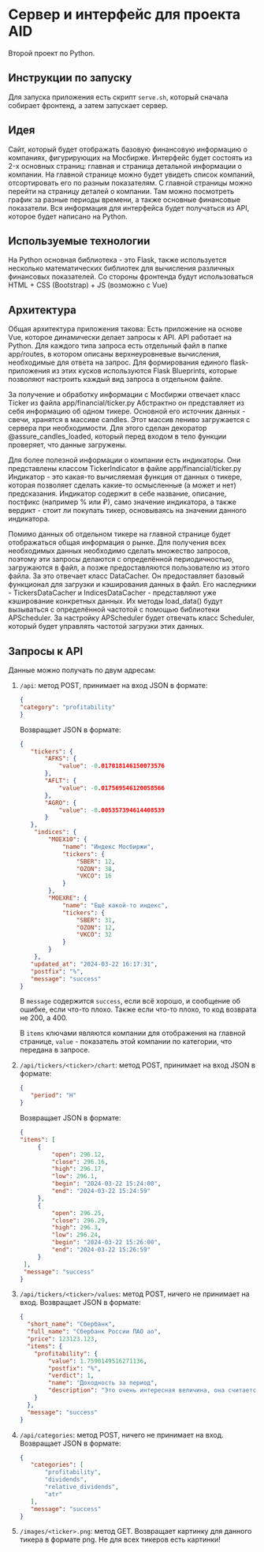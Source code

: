 # Сервер и интерфейс для проекта AID

Второй проект по Python.

## Инструкции по запуску

Для запуска приложения есть скрипт `serve.sh`, который сначала собирает фронтенд,
а затем запускает сервер.

## Идея

Сайт, который будет отображать базовую финансовую информацию о компаниях, фигурирующих на Мосбирже.
Интерфейс будет состоять из 2-x основных страниц: главная и страница детальной информации о компании.
На главной странице можно будет увидеть список компаний, отсортировать его по разным показателям.
С главной страницы можно перейти на страницу деталей о компании.
Там можно посмотреть график за разные периоды времени, а также основные финансовые показатели.
Вся информация для интерфейса будет получаться из API, которое будет написано на Python.

## Используемые технологии

На Python основная библиотека - это Flask, также используется несколько математических библиотек
для вычисления различных финансовых показателей.
Со стороны фронтенда будут использоваться HTML + CSS (Bootstrap) + JS (возможно с Vue)

## Архитектура

Общая архитектура приложения такова:
Есть приложение на основе Vue, которое динамически делает запросы к API.
API работает на Python.
Для каждого типа запроса есть отдельный файл в папке app/routes, в котором описаны верхнеуровневые вычисления,
необходимые для ответа на запрос.
Для формирования единого flask-приложения из этих кусков используются Flask Blueprints, которые
позволяют настроить каждый вид запроса в отдельном файле.

За получение и обработку информации с Мосбиржи отвечает класс Ticker из файла app/financial/ticker.py
Абстрактно он представляет из себя информацию об одном тикере.
Основной его источник данных - свечи, хранятся в массиве candles.
Этот массив лениво загружается с сервера при необходимости.
Для этого сделан декоратор @assure_candles_loaded, который перед входом в тело функции проверяет, что
данные загружены.

Для более полезной информации о компании есть индикаторы.
Они представлены классом TickerIndicator в файле app/financial/ticker.py
Индикатор - это какая-то вычисляемая функция от данных о тикере, которая позволяет
сделать какие-то осмысленные (а может и нет) предсказания.
Индикатор содержит в себе название, описание, постфикс (например % или ₽), само значение индикатора,
а также вердикт - стоит ли покупать тикер, основываясь на значении данного индикатора.

Помимо данных об отдельном тикере на главной странице будет отображаться общая информация о рынке.
Для получения всех необходимых данных необходимо сделать множество запросов, поэтому эти запросы
делаются с определённой периодичностью, загружаются в файл, а позже предоставляются пользователю из этого файла.
За это отвечает класс DataCacher.
Он предоставляет базовый функционал для загрузки и кэширования данных в файл.
Его наследники - TickersDataCacher и IndicesDataCacher - представляют уже кэширование конкретных
данных.
Их методы load_data() будут вызываться с определённой частотой с помощью библиотеки APScheduler.
За настройку APScheduler будет отвечать класс Scheduler, который будет управлять частотой загрузки этих данных.

## Запросы к API

Данные можно получать по двум адресам:

1. `/api`: метод POST, принимает на вход JSON в формате:
    ```json
   {
    "category": "profitability"   
   }
    ```
   Возвращает JSON в формате:
    ```json
    {
       "tickers": {
           "AFKS": {
               "value": -0.017018146150073576
           },
           "AFLT": {
               "value": -0.017569546120058566
           },
           "AGRO": {
               "value": -0.005357394614408539
           }
       },
        "indices": {
            "MOEX10": {
                "name": "Индекс Мосбиржи",
                "tickers": {
                    "SBER": 12,
                    "OZON": 38,
                    "VKCO": 16
                }
            },
            "MOEXRE": {
                "name": "Ещё какой-то индекс",
                "tickers": {
                    "SBER": 31,
                    "OZON": 12,
                    "VKCO": 32
                }
            }
        },
       "updated_at": "2024-03-22 16:17:31",
       "postfix": "%",
       "message": "success"
   }
    ```
   В `message` содержится `success`, если всё хорошо, и сообщение об
   ошибке, если что-то плохо. Также если что-то плохо,
   то код возврата не 200, а 400.

   В `items` ключами являются компании для отображения на главной странице,
   `value` - показатель этой компании по категории, что передана в запросе.
2. `/api/tickers/<ticker>/chart`: метод POST, принимает на вход JSON в формате:
   ```json
   {
      "period": "H"   
   }
   ```
   Возвращает JSON в формате:
   ```json
   {
   "items": [
        {
            "open": 296.12,
            "close": 296.16,
            "high": 296.17,
            "low": 296.1,
            "begin": "2024-03-22 15:24:00",
            "end": "2024-03-22 15:24:59"
        },
        {
            "open": 296.25,
            "close": 296.29,
            "high": 296.3,
            "low": 296.24,
            "begin": "2024-03-22 15:26:00",
            "end": "2024-03-22 15:26:59"
        }
    ],
    "message": "success"
   }
   ```
3. `/api/tickers/<ticker>/values`: метод POST, ничего не принимает на вход.
   Возвращает JSON в формате:
    ```json
    {
      "short_name": "Сбербанк",
      "full_name": "Сбербанк России ПАО ао",
      "price": 123123.123,
      "items": {
        "profitability": {
            "value": 1.7590149516271136,
            "postfix": "%",
            "verdict": 1,
            "name": "Доходность за период",
            "description": "Это очень интересная величина, она считается так-то так-то..."
        }
      },
      "message": "success"
    }
    ```
4. `/api/categories`: метод POST, ничего не принимает на вход.
   Возвращает JSON в формате:
   ```json
   {
	  "categories": [
		  "profitability",
		  "dividends",
		  "relative_dividends",
	   	  "atr"
	  ],
	  "message": "success"
   }
   ```
5. `/images/<ticker>.png`: метод GET.
   Возвращает картинку для данного тикера в формате png. Не для всех тикеров есть картинки!

